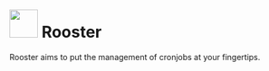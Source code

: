# <img src="http://icons.iconarchive.com/icons/icons8/android/512/Astrology-Year-Of-Rooster-icon.png" width="50" /> Rooster
Rooster aims to put the management of cronjobs at your fingertips.
